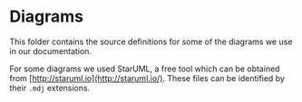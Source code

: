 Diagrams
========
This folder contains the source definitions for some of the diagrams we use in our documentation.

For some diagrams we used StarUML, a free tool which can be obtained from [http://staruml.io](http://staruml.io/). These files can be identified by their `.mdj` extensions.
